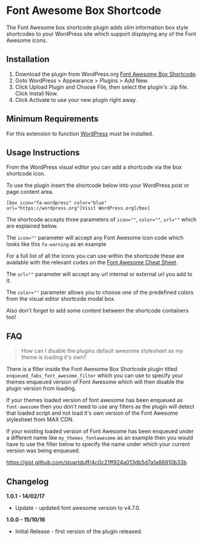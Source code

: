 # Font Awesome Box Shortcode
The Font Awesome box shortcode plugin adds slim information box style shortcodes to your WordPress site which support displaying any of the Font Awesome icons.

## Installation

1. Download the plugin from WordPress.org [Font Awesome Box Shortcode](https://wordpress.org/plugins/fa-box-shortcode/).
2. Goto WordPress > Appearance > Plugins > Add New.
3. Click Upload Plugin and Choose File, then select the plugin's .zip file. Click Install Now.
4. Click Activate to use your new plugin right away.

## Minimum Requirements

For this extension to function [WordPress](https://wordpress.org/) must be installed.

## Usage Instructions

From the WordPress visual editor you can add a shortcode via the box shortcode icon.

To use the plugin insert the shortcode below into your WordPress post or page content area.

```
[box icon="fa-wordpress" color="blue" url="https://wordpress.org"]Visit WordPress.org[/box]
```

The shortcode accepts three parameters of `icon=""`, `color=""`, `url=""` which are explained below.

The `icon=""` parameter will accept any Font Awesome icon code which looks like this `fa-warning` as an example

For a full list of all the icons you can use within the shortcode these are available with the relevant codes on the [Font Awesome Cheat Sheet](http://fontawesome.io/cheatsheet/).

The `url=""` parameter will accept any url internal or external url you add to it.

The `color=""` parameter allows you to choose one of the predefined colors from the visual editor shortcode modal box.

Also don't forget to add some content between the shortcode containers too!

## FAQ

> How can I disable the plugins default awesome stylesheet as my theme is loading it's own?

There is a filter inside the Font Awesome Box Shortcode plugin titled `enqueued_fabs_font_awesome_filter` which you can use to specify your themes enqueued version of Font Awesome which will then disable the plugin version from loading.

If your themes loaded version of font awesome has been enqueued as `font-awesome` then you don't need to use any filters as the plugin will detect that loaded script and not load it's own version of the Font Awesome stylesheet from MAX CDN.

If your existing loaded version of Font Awesome has been enqueued under a different name like `my_themes_fontawesome` as an example then you would have to use the filter below to specify the name under which your current version was being enqueued.

https://gist.github.com/stuartduff/4c0c21ff924a013db5d7a1a66910b33b

## Changelog

**1.0.1 - 14/02/17**
* Update - updated font awesome version to v4.7.0.

**1.0.0 - 15/10/16**
* Initial Release - first version of the plugin released.
